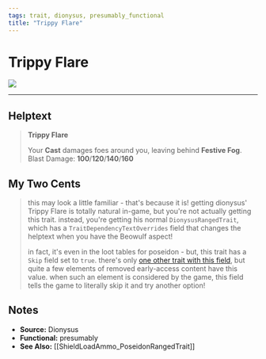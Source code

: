 ```yaml
---
tags: trait, dionysus, presumably_functional
title: "Trippy Flare"
---
```

<!-- end front matter -->
# Trippy Flare 
![](Dionysus_02_Large.png60)

---
## Helptext
> **Trippy Flare**
> 
> Your **Cast** damages foes around you, leaving behind **Festive Fog**.  
> Blast Damage: **100**/**120**/**140**/**160**

## My Two Cents
> this may look a little familiar - that's because it is! getting dionysus' Trippy Flare is totally natural in-game, but you're not actually getting this trait. instead, you're getting his normal `DionysusRangedTrait`, which has a `TraitDependencyTextOverrides` field that changes the helptext when you have the Beowulf aspect!  
> 
> in fact, it's even in the loot tables for poseidon - but, this trait has a `Skip` field set to `true`. there's only [one other trait with this field](ShieldLoadAmmo_PoseidonRangedTrait), but quite a few elements of removed early-access content have this value. when such an element is considered by the game, this field tells the game to literally skip it and try another option!

## Notes
* **Source:** Dionysus
* **Functional:** presumably
* **See Also:** [[ShieldLoadAmmo_PoseidonRangedTrait]]